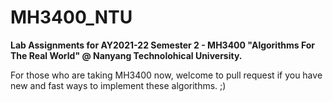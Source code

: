 # MH3400_NTU
**Lab Assignments for AY2021-22 Semester 2 - MH3400 "Algorithms For The Real World" @ Nanyang Technolohical University.**

For those who are taking MH3400 now, welcome to pull request if you have new and fast ways to implement these algorithms. ;)
